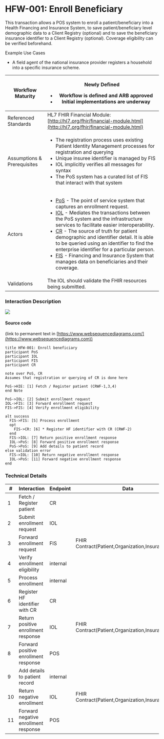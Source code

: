 # HFW-001: Enroll Beneficiary

This transaction allows a POS system to enroll a patient/beneficiary into a Health Financing and Insurance System, to save patient/beneficiary level demographic data to a Client Registry (optional) and to save the beneficiary insurance identifier to a Client Registry (optional). Coverage eligibility can be verified beforehand.

Example Use Cases

* A field agent of the national insurance provider registers a household into a specific insurance scheme.

| Workflow Maturity           | <p><img src="https://lh6.googleusercontent.com/Kxkqfa92YGW3mIOmWio0Twi4YLMA92z6mL1MuFzkx4AWS5CX5zbzWid5z4p2W-e6O66llKpaU0r6lzwyXfhbIiWmkVEuPDy6stX5x5L8uC2DkEXs6qUFX-7xxXTlb9hbkg" alt=""><br>Newly Defined</p><ul><li>Workflow is defined and ARB approved</li><li>Initial implementations are underway</li></ul>                                                                                                                                                                                                                                                                                                                                                                                                                                                                                                                                                                                                                                                                    |
| --------------------------- | ------------------------------------------------------------------------------------------------------------------------------------------------------------------------------------------------------------------------------------------------------------------------------------------------------------------------------------------------------------------------------------------------------------------------------------------------------------------------------------------------------------------------------------------------------------------------------------------------------------------------------------------------------------------------------------------------------------------------------------------------------------------------------------------------------------------------------------------------------------------------------------------------------------------------------------------------------------------------------------- |
| Referenced Standards        | HL7 FHIR Financial Module: [http://hl7.org/fhir/financial-module.html](http://hl7.org/fhir/financial-module.html)                                                                                                                                                                                                                                                                                                                                                                                                                                                                                                                                                                                                                                                                                                                                                                                                                                                                     |
| Assumptions & Prerequisites | <ul><li>The registration process uses existing Patient Identity Management processes for registration and querying</li><li>Unique insuree identifier is managed by FIS</li><li>IOL implicitly verifies all messages for syntax</li><li>The PoS system has a curated list of FIS that interact with that system</li></ul>                                                                                                                                                                                                                                                                                                                                                                                                                                                                                                                                                                                                                                                              |
| Actors                      | <ul><li><a href="https://guides.ohie.org/arch-spec/openhie-component-specifications-1/point-of-care-systems">PoS</a> - The point of service system that captures an enrollment request.</li><li><a href="https://guides.ohie.org/arch-spec/openhie-component-specifications-1/openhie-interoperability-layer-iol">IOL</a> - Mediates the transactions between the PoS system and the infrastructure services to facilitate easier interoperability.</li><li><a href="https://guides.ohie.org/arch-spec/openhie-component-specifications-1/client-registry">CR</a> - The source of truth for patient demographic and identifier detail. It is able to be queried using an identifier to find the enterprise identifier for a particular person.</li><li><a href="https://guides.ohie.org/arch-spec/openhie-component-specifications-1/openhie-finance-and-insurance-service">FIS</a> - Financing and Insurance System that manages data on beneficiaries and their coverage.</li></ul> |
| Validations                 | The IOL should validate the FHIR resources being submitted.                                                                                                                                                                                                                                                                                                                                                                                                                                                                                                                                                                                                                                                                                                                                                                                                                                                                                                                           |

### Interaction Description

![](https://lh6.googleusercontent.com/fmajevYyrLOg-YJWI1vo1Hn7pHPIlom2LF1XUT30k81oRIEGaMie2MgtCslYA-K5EABKWrqq4Xo7fxy8Ke-ibowp63Ti9YD-ZlC62l5CIpoCRcJR03yHxoL-AP1-uXSogNTYbQ8M)

#### Source code

(link to permanent text in [https://www.websequencediagrams.com/](https://www.websequencediagrams.com))

```
title HFW-001: Enroll beneficiary
participant PoS
participant IOL
participant FIS
participant CR

note over PoS, CR
Assumes that registration or querying of CR is done here

PoS->HIE: [1] Fetch / Register patient (CRWF-1,3,4)
end Note

PoS->IOL: [2] Submit enrollment request
IOL->FIS: [3] Forward enrollment request
FIS->FIS: [4] Verify enrollment eligibility

alt success
  FIS->FIS: [5] Process enrollment
  opt
	FIS->CR: [6] * Register HF identifier with CR (CRWF-2)
  end
  FIS->IOL: [7] Return positive enrollment response
  IOL->PoS: [8] Forward positive enrollment response
  PoS->PoS: [9] Add details to patient record
else validation error
  FIS->IOL: [10] Return negative enrollment response
  IOL->PoS: [11] Forward negative enrollment response
end

```

### Technical Details

| #  | Interaction                          | Endpoint | Data                                              | Transaction Options                                                                                                                         |
| -- | ------------------------------------ | -------- | ------------------------------------------------- | ------------------------------------------------------------------------------------------------------------------------------------------- |
| 1  | Fetch / Register patient             | CR       |                                                   | (CRWF-1,3,4)                                                                                                                                |
| 2  | Submit enrollment request            | IOL      |                                                   |                                                                                                                                             |
| 3  | Forward enrollment request           | FIS      | FHIR Contract(Patient,Organization,InsurancePlan) | http://hl7.org/fhir/contract.html                                                                                                           |
| 4  | Verify enrollment eligibility        | internal |                                                   |                                                                                                                                             |
| 5  | Process enrollment                   | internal |                                                   |                                                                                                                                             |
| 6  | Register HF identifier with CR       | CR       |                                                   | [(CRWF-2)](https://guides.ohie.org/arch-spec/introduction/patient-identity-management-workflows/update-patient-demographic-record-workflow) |
| 7  | Return positive enrollment response  | IOL      | FHIR Contract(Patient,Organization,InsurancePlan) | http://hl7.org/fhir/contract.html                                                                                                           |
| 8  | Forward positive enrollment response | POS      |                                                   |                                                                                                                                             |
| 9  | Add details to patient record        | internal |                                                   |                                                                                                                                             |
| 10 | Return negative enrollment           | IOL      | FHIR Contract(Patient,Organization,InsurancePlan) | http://hl7.org/fhir/contract.html                                                                                                           |
| 11 | Forward negative enrollment response | POS      |                                                   |                                                                                                                                             |
